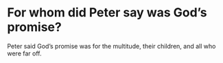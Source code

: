 # For whom did Peter say was God’s promise?

Peter said God’s promise was for the multitude, their children, and all who were far off.
